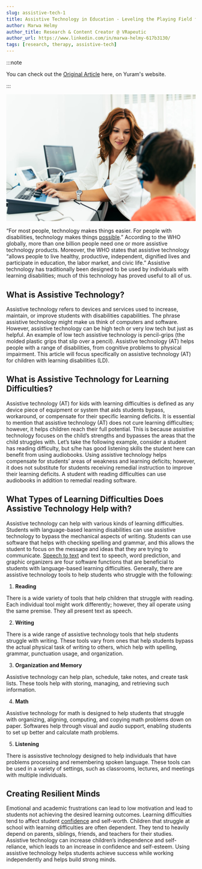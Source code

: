 ```yaml
---
slug: assistive-tech-1
title: Assistive Technology in Education - Leveling the Playing Field for Students with Learning Disabilities
author: Marwa Helmy
author_title: Research & Content Creator @ VRapeutic
author_url: https://www.linkedin.com/in/marwa-helmy-617b3130/
tags: [research, therapy, assistive-tech]
---
```


:::note

You can check out the [Original Article](http://yuram.tech/assistive-technology-in-education-leveling-the-playing-field-for-students-with-learning-disabilities-2/) here, on Yuram's website.

:::

![i1](y3.png)

“For most people, technology makes things easier. For people with disabilities, technology makes things [possible](https://sites.unicef.org/disabilities/files/Assistive-Tech-Web.pdf).” According to the WHO globally, more than one billion people need one or more assistive technology products. Moreover, the WHO states that assistive technology “allows people to live healthy, productive, independent, dignified lives and participate in education, the labor market, and civic life.” Assistive technology has traditionally been designed to be used by individuals with learning disabilities; much of this technology has proved useful to all of us. 

<!--truncate-->

## What is Assistive Technology?
Assistive technology refers to devices and services used to increase, maintain, or improve students with disabilities capabilities. The phrase assistive technology might make us think of computers and software. However, assistive technology can be high tech or very low tech but just as helpful. An example of low tech assistive technology is pencil-grips (the molded plastic grips that slip over a pencil). Assistive technology (AT) helps people with a range of disabilities, from cognitive problems to physical impairment. This article will focus specifically on assistive technology (AT) for children with learning disabilities (LD). 

## What is Assistive Technology for Learning Difficulties? 
Assistive technology (AT) for kids with learning difficulties is defined as any device piece of equipment or system that aids students bypass, workaround, or compensate for their specific learning deficits. It is essential to mention that assistive technology (AT) does not cure learning difficulties; however, it helps children reach their full potential. This is because assistive technology focuses on the child’s strengths and bypasses the areas that the child struggles with. Let’s take the following example, consider a student has reading difficulty, but s/he has good listening skills the student here can benefit from using audiobooks. Using assistive technology helps compensate for students’ areas of weakness and learning deficits; however, it does not substitute for students receiving remedial instruction to improve their learning deficits. A student with reading difficulties can use audiobooks in addition to remedial reading software. 

## What Types of Learning Difficulties Does Assistive Technology Help with?
Assistive technology can help with various kinds of learning difficulties. Students with language-based learning disabilities can use assistive technology to bypass the mechanical aspects of writing. Students can use software that helps with checking spelling and grammar, and this allows the student to focus on the message and ideas that they are trying to communicate. [Speech to text](https://www.ldatschool.ca/assistive-technology/) and text to speech, word prediction, and graphic organizers are four software functions that are beneficial to students with language-based learning difficulties. Generally, there are assistive technology tools to help students who struggle with the following:

1. **Reading**

There is a wide variety of tools that help children that struggle with reading. Each individual tool might work differently; however, they all operate using the same premise. They all present text as speech. 

2. **Writing**

There is a wide range of assistive technology tools that help students struggle with writing. These tools vary from ones that help students bypass the actual physical task of writing to others, which help with spelling, grammar, punctuation usage, and organization.

3. **Organization and Memory**

Assistive technology can help plan, schedule, take notes, and create task lists. These tools help with storing, managing, and retrieving such information. 

4. **Math**

Assistive technology for math is designed to help students that struggle with organizing, aligning, computing, and copying math problems down on paper. Softwares help through visual and audio support, enabling students to set up better and calculate math problems.

5. **Listening**

There is assisstive technology designed to help individuals that have problems processing and remembering spoken language. These tools can be used in a variety of settings, such as classrooms, lectures, and meetings with multiple individuals. 

## Creating Resilient Minds
Emotional and academic frustrations can lead to low motivation and lead to students not achieving the desired learning outcomes. Learning difficulties tend to affect student [confidence](https://files.eric.ed.gov/fulltext/EJ1053993.pdf) and self-worth. Children that struggle at school with learning difficulties are often dependent. They tend to heavily depend on parents, siblings, friends, and teachers for their studies. Assistive technology can increase children’s independence and self-reliance, which leads to an increase in confidence and self-esteem. Using assistive technology helps students achieve success while working independently and helps build strong minds.  